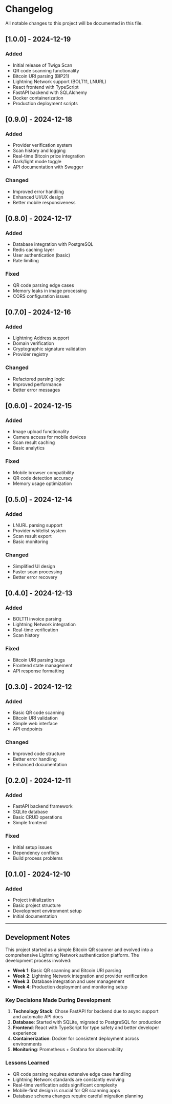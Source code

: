 # Changelog

All notable changes to this project will be documented in this file.

## [1.0.0] - 2024-12-19
### Added
- Initial release of Twiga Scan
- QR code scanning functionality
- Bitcoin URI parsing (BIP21)
- Lightning Network support (BOLT11, LNURL)
- React frontend with TypeScript
- FastAPI backend with SQLAlchemy
- Docker containerization
- Production deployment scripts

## [0.9.0] - 2024-12-18
### Added
- Provider verification system
- Scan history and logging
- Real-time Bitcoin price integration
- Dark/light mode toggle
- API documentation with Swagger

### Changed
- Improved error handling
- Enhanced UI/UX design
- Better mobile responsiveness

## [0.8.0] - 2024-12-17
### Added
- Database integration with PostgreSQL
- Redis caching layer
- User authentication (basic)
- Rate limiting

### Fixed
- QR code parsing edge cases
- Memory leaks in image processing
- CORS configuration issues

## [0.7.0] - 2024-12-16
### Added
- Lightning Address support
- Domain verification
- Cryptographic signature validation
- Provider registry

### Changed
- Refactored parsing logic
- Improved performance
- Better error messages

## [0.6.0] - 2024-12-15
### Added
- Image upload functionality
- Camera access for mobile devices
- Scan result caching
- Basic analytics

### Fixed
- Mobile browser compatibility
- QR code detection accuracy
- Memory usage optimization

## [0.5.0] - 2024-12-14
### Added
- LNURL parsing support
- Provider whitelist system
- Scan result export
- Basic monitoring

### Changed
- Simplified UI design
- Faster scan processing
- Better error recovery

## [0.4.0] - 2024-12-13
### Added
- BOLT11 invoice parsing
- Lightning Network integration
- Real-time verification
- Scan history

### Fixed
- Bitcoin URI parsing bugs
- Frontend state management
- API response formatting

## [0.3.0] - 2024-12-12
### Added
- Basic QR code scanning
- Bitcoin URI validation
- Simple web interface
- API endpoints

### Changed
- Improved code structure
- Better error handling
- Enhanced documentation

## [0.2.0] - 2024-12-11
### Added
- FastAPI backend framework
- SQLite database
- Basic CRUD operations
- Simple frontend

### Fixed
- Initial setup issues
- Dependency conflicts
- Build process problems

## [0.1.0] - 2024-12-10
### Added
- Project initialization
- Basic project structure
- Development environment setup
- Initial documentation

---

## Development Notes

This project started as a simple Bitcoin QR scanner and evolved into a comprehensive Lightning Network authentication platform. The development process involved:

- **Week 1**: Basic QR scanning and Bitcoin URI parsing
- **Week 2**: Lightning Network integration and provider verification
- **Week 3**: Database integration and user management
- **Week 4**: Production deployment and monitoring setup

### Key Decisions Made During Development

1. **Technology Stack**: Chose FastAPI for backend due to async support and automatic API docs
2. **Database**: Started with SQLite, migrated to PostgreSQL for production
3. **Frontend**: React with TypeScript for type safety and better developer experience
4. **Containerization**: Docker for consistent deployment across environments
5. **Monitoring**: Prometheus + Grafana for observability

### Lessons Learned

- QR code parsing requires extensive edge case handling
- Lightning Network standards are constantly evolving
- Real-time verification adds significant complexity
- Mobile-first design is crucial for QR scanning apps
- Database schema changes require careful migration planning 